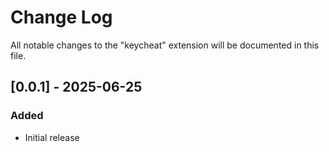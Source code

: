 # Change Log

All notable changes to the "keycheat" extension will be documented in this file.

## [0.0.1] - 2025-06-25

### Added
- Initial release
